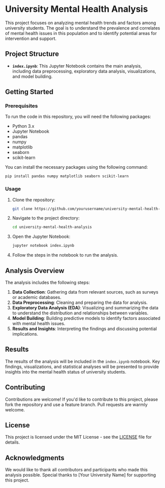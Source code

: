 # University Mental Health Analysis

This project focuses on analyzing mental health trends and factors among university students. The goal is to understand the prevalence and correlates of mental health issues in this population and to identify potential areas for intervention and support.

## Project Structure

- **`index.ipynb`**: This Jupyter Notebook contains the main analysis, including data preprocessing, exploratory data analysis, visualizations, and model building.

## Getting Started

### Prerequisites

To run the code in this repository, you will need the following packages:

- Python 3.x
- Jupyter Notebook
- pandas
- numpy
- matplotlib
- seaborn
- scikit-learn

You can install the necessary packages using the following command:

```bash
pip install pandas numpy matplotlib seaborn scikit-learn
```

### Usage

1. Clone the repository:

   ```bash
   git clone https://github.com/yourusername/university-mental-health-analysis.git
   ```

2. Navigate to the project directory:

   ```bash
   cd university-mental-health-analysis
   ```

3. Open the Jupyter Notebook:

   ```bash
   jupyter notebook index.ipynb
   ```

4. Follow the steps in the notebook to run the analysis.

## Analysis Overview

The analysis includes the following steps:

1. **Data Collection**: Gathering data from relevant sources, such as surveys or academic databases.
2. **Data Preprocessing**: Cleaning and preparing the data for analysis.
3. **Exploratory Data Analysis (EDA)**: Visualizing and summarizing the data to understand the distribution and relationships between variables.
4. **Model Building**: Building predictive models to identify factors associated with mental health issues.
5. **Results and Insights**: Interpreting the findings and discussing potential implications.

## Results

The results of the analysis will be included in the `index.ipynb` notebook. Key findings, visualizations, and statistical analyses will be presented to provide insights into the mental health status of university students.

## Contributing

Contributions are welcome! If you'd like to contribute to this project, please fork the repository and use a feature branch. Pull requests are warmly welcome.

## License

This project is licensed under the MIT License - see the [LICENSE](LICENSE) file for details.

## Acknowledgments

We would like to thank all contributors and participants who made this analysis possible. Special thanks to [Your University Name] for supporting this project.
